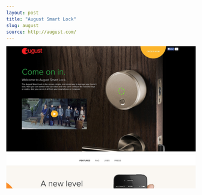 ```yaml
---
layout: post
title: "August Smart Lock"
slug: august
source: http://august.com/
---
```


<img src="/assets/img/screenshots/august.jpg">
